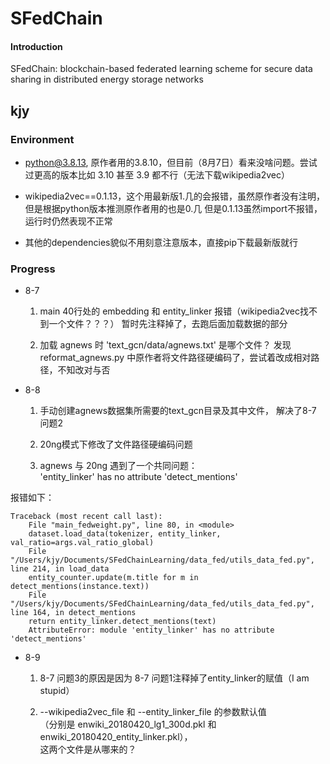 # SFedChain

#### Introduction
SFedChain: blockchain-based federated learning scheme for secure data sharing in distributed energy storage networks

## kjy

### Environment

- python@3.8.13, 原作者用的3.8.10，但目前（8月7日）看来没啥问题。尝试过更高的版本比如 3.10 甚至 3.9 都不行（无法下载wikipedia2vec）

- wikipedia2vec==0.1.13，这个用最新版1.几的会报错，虽然原作者没有注明，但是根据python版本推测原作者用的也是0.几
    但是0.1.13虽然import不报错，运行时仍然表现不正常

- 其他的dependencies貌似不用刻意注意版本，直接pip下载最新版就行

### Progress

- 8-7
    1. main 40行处的 embedding 和 entity_linker
       报错（wikipedia2vec找不到一个文件？？？）
       暂时先注释掉了，去跑后面加载数据的部分

    2. 加载 agnews 时 'text_gcn/data/agnews.txt' 是哪个文件？
       发现 reformat_agnews.py
       中原作者将文件路径硬编码了，尝试着改成相对路径，不知改对与否

- 8-8
    1. 手动创建agnews数据集所需要的text_gcn目录及其中文件，
       解决了8-7 问题2

    2. 20ng模式下修改了文件路径硬编码问题

    3. agnews 与 20ng 遇到了一个共同问题：  
       'entity_linker' has no attribute 'detect_mentions'

报错如下：
```
Traceback (most recent call last):
    File "main_fedweight.py", line 80, in <module>
    dataset.load_data(tokenizer, entity_linker, val_ratio=args.val_ratio_global)
    File "/Users/kjy/Documents/SFedChainLearning/data_fed/utils_data_fed.py", line 214, in load_data
    entity_counter.update(m.title for m in detect_mentions(instance.text))
    File "/Users/kjy/Documents/SFedChainLearning/data_fed/utils_data_fed.py", line 164, in detect_mentions
    return entity_linker.detect_mentions(text)
    AttributeError: module 'entity_linker' has no attribute 'detect_mentions'
```

- 8-9
    1. 8-7 问题3的原因是因为 8-7 问题1注释掉了entity_linker的赋值（I am stupid）

    2. --wikipedia2vec_file 和 --entity_linker_file 的参数默认值  
       （分别是 enwiki_20180420_lg1_300d.pkl 和 enwiki_20180420_entity_linker.pkl），  
       这两个文件是从哪来的？


